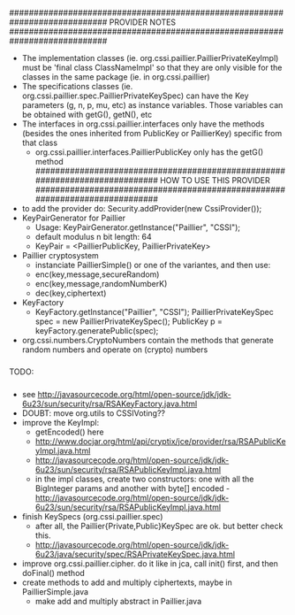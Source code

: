 ############################################################################
PROVIDER NOTES
############################################################################
 - The implementation classes (ie. org.cssi.paillier.PaillierPrivateKeyImpl) must
be 'final class ClassNameImpl' so that they are only visible for the classes in
the same package (ie. in org.cssi.paillier)
 - The specifications classes (ie. org.cssi.paillier.spec.PaillierPrivateKeySpec)
can have the Key parameters (g, n, p, mu, etc) as instance variables. Those
variables can be obtained with getG(), getN(), etc
 - The interfaces in org.cssi.paillier.interfaces only have the methods (besides
the ones inherited from PublicKey or PaillierKey) specific from that class
   - org.cssi.paillier.interfaces.PaillierPublicKey only has the getG() method
############################################################################
HOW TO USE THIS PROVIDER
############################################################################
- to add the provider do: Security.addProvider(new CssiProvider());
- KeyPairGenerator for Paillier
  - Usage: KeyPairGenerator.getInstance("Paillier", "CSSI");
  - default modulus n bit length: 64
  - KeyPair = <PaillierPublicKey, PaillierPrivateKey>
- Paillier cryptosystem
  - instanciate PaillierSimple() or one of the variantes, and then use:
   - enc(key,message,secureRandom)
   - enc(key,message,randomNumberK)
   - dec(key,ciphertext)
- KeyFactory
  - KeyFactory.getInstance("Paillier", "CSSI");
    PaillierPrivateKeySpec spec = new PaillierPrivateKeySpec();
    PublicKey p = keyFactory.generatePublic(spec);
- org.cssi.numbers.CryptoNumbers contain the methods that generate random 
numbers and operate on (crypto) numbers
#####
TODO:
#####
- see http://javasourcecode.org/html/open-source/jdk/jdk-6u23/sun/security/rsa/RSAKeyFactory.java.html
- DOUBT: move org.utils to CSSIVoting?? 
- improve the KeyImpl:
  - getEncoded() here
  - http://www.docjar.org/html/api/cryptix/jce/provider/rsa/RSAPublicKeyImpl.java.html
  - http://javasourcecode.org/html/open-source/jdk/jdk-6u23/sun/security/rsa/RSAPublicKeyImpl.java.html
  - in the impl classes, create two constructors: one with all the BigInteger
params and another with byte[] encoded
    -http://javasourcecode.org/html/open-source/jdk/jdk-6u23/sun/security/rsa/RSAPublicKeyImpl.java.html
- finish KeySpecs (org.cssi.paillier.spec)
  - after all, the Paillier{Private,Public}KeySpec are ok. but better check this.
  - http://javasourcecode.org/html/open-source/jdk/jdk-6u23/java/security/spec/RSAPrivateKeySpec.java.html
- improve org.cssi.paillier.cipher. do it like in jca, call init() first, and
then doFinal() method
- create methods to add and multiply ciphertexts, maybe in PaillierSimple.java
  - make add and multiply abstract in Paillier.java
